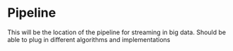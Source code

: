 # Pipeline

This will be the location of the pipeline for streaming in big data.
Should be able to plug in different algorithms and implementations
